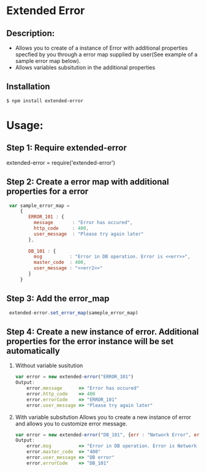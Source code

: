 # Extended Error
## Description:
 - Allows you to create of a instance of Error with additional properties specfied by you through a error map supplied by user(See example of a sample error map below).
 - Allows variables subsitution in the additional properties

## Installation

```bash
$ npm install extended-error
```

# Usage:
## Step 1: Require extended-error
  extended-error = require('extended-error')

## Step 2: Create a error map with additional properties for a error
  ```js
   var sample_error_map =
       { 
          ERROR_101 : {
            message       : "Error has occured",
            http_code     : 400,
            user_message  : "Please try again later" 
          },
          
          DB_101 : {
            msg          : "Error in DB operation. Error is <<err>>",
            master_code  : 400,
            user_message : "<<err2>>"
          }
       }
  ```     

## Step 3: Add the error_map
   ```js
    extended-error.set_error_map(sameple_error_map)
   ```

## Step 4: Create a new instance of error. Additional properties for the error instance will be set automatically
  1. Without variable susitution
        ```js
        var error = new extended-error("ERROR_101")
        Output: 
            error.message      => "Error has occured"
            error.http_code    => 400
            error.errorCode    => "ERROR_101"
            error.user_message => "Please try again later"
        ```

  2. With variable subsitution
      Allows you to create a new instance of error and allows you to customize error message.
        ```js
        var error = new extended-error("DB_101", {err : "Network Error", err2 : "DB error"})
        Output:
            error.msg          => "Error in DB operation. Error is Network Error"
            error.master_code  => "400"
            error.user_message => "DB error"
            error.errorCode    => "DB_101"
        ```
